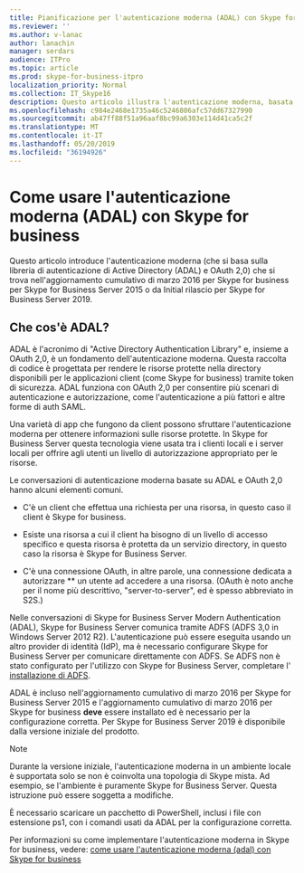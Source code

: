 ```yaml
---
title: Pianificazione per l'autenticazione moderna (ADAL) con Skype for business
ms.reviewer: ''
ms.author: v-lanac
author: lanachin
manager: serdars
audience: ITPro
ms.topic: article
ms.prod: skype-for-business-itpro
localization_priority: Normal
ms.collection: IT_Skype16
description: Questo articolo illustra l'autenticazione moderna, basata sulla libreria di autenticazione di Active Directory (ADAL) e OAuth 2,0.
ms.openlocfilehash: c984e2468e1735a46c5246806afc57dd67327990
ms.sourcegitcommit: ab47ff88f51a96aaf8bc99a6303e114d41ca5c2f
ms.translationtype: MT
ms.contentlocale: it-IT
ms.lasthandoff: 05/20/2019
ms.locfileid: "36194926"
---
```

# <a name="how-to-use-modern-authentication-adal-with-skype-for-business"></a>Come usare l'autenticazione moderna (ADAL) con Skype for business
 
Questo articolo introduce l'autenticazione moderna (che si basa sulla libreria di autenticazione di Active Directory (ADAL) e OAuth 2,0) che si trova nell'aggiornamento cumulativo di marzo 2016 per Skype for business per Skype for Business Server 2015 o da Initial rilascio per Skype for Business Server 2019.
  
## <a name="what-is-adal"></a>Che cos'è ADAL?

ADAL è l'acronimo di "Active Directory Authentication Library" e, insieme a OAuth 2,0, è un fondamento dell'autenticazione moderna. Questa raccolta di codice è progettata per rendere le risorse protette nella directory disponibili per le applicazioni client (come Skype for business) tramite token di sicurezza. ADAL funziona con OAuth 2,0 per consentire più scenari di autenticazione e autorizzazione, come l'autenticazione a più fattori e altre forme di auth SAML.
  
Una varietà di app che fungono da client possono sfruttare l'autenticazione moderna per ottenere informazioni sulle risorse protette. In Skype for Business Server questa tecnologia viene usata tra i clienti locali e i server locali per offrire agli utenti un livello di autorizzazione appropriato per le risorse.
  
Le conversazioni di autenticazione moderna basate su ADAL e OAuth 2,0 hanno alcuni elementi comuni.
  
- C'è un client che effettua una richiesta per una risorsa, in questo caso il client è Skype for business.
    
- Esiste una risorsa a cui il client ha bisogno di un livello di accesso specifico e questa risorsa è protetta da un servizio directory, in questo caso la risorsa è Skype for Business Server.
    
- C'è una connessione OAuth, in altre parole, una connessione dedicata a autorizzare ** un utente ad accedere a una risorsa. (OAuth è noto anche per il nome più descrittivo, "server-to-server", ed è spesso abbreviato in S2S.)
    
Nelle conversazioni di Skype for Business Server Modern Authentication (ADAL), Skype for Business Server comunica tramite ADFS (ADFS 3,0 in Windows Server 2012 R2). L'autenticazione può essere eseguita usando un altro provider di identità (IdP), ma è necessario configurare Skype for Business Server per comunicare direttamente con ADFS. Se ADFS non è stato configurato per l'utilizzo con Skype for Business Server, completare l' [installazione di ADFS](https://technet.microsoft.com/en-us/library/adfs2-step-by-step-guides%28v=ws.10%29.aspx).
  
ADAL è incluso nell'aggiornamento cumulativo di marzo 2016 per Skype for Business Server 2015 e l'aggiornamento cumulativo di marzo 2016 per Skype for business **deve** essere installato ed è necessario per la configurazione corretta. Per Skype for Business Server 2019 è disponibile dalla versione iniziale del prodotto.
  
> [!NOTE]
> Durante la versione iniziale, l'autenticazione moderna in un ambiente locale è supportata solo se non è coinvolta una topologia di Skype mista. Ad esempio, se l'ambiente è puramente Skype for Business Server. Questa istruzione può essere soggetta a modifiche. 
  
È necessario scaricare un pacchetto di PowerShell, inclusi i file con estensione ps1, con i comandi usati da ADAL per la configurazione corretta.

Per informazioni su come implementare l'autenticazione moderna in Skype for business, vedere: [come usare l'autenticazione moderna (adal) con Skype for business](../../manage/authentication/use-adal.md)
